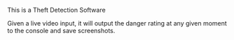 This is a Theft Detection Software

Given a live video input, it will output the danger rating at any given moment to the console and save screenshots.
